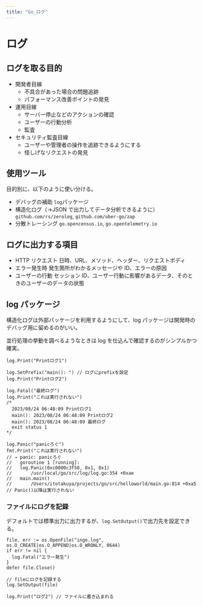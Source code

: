 ```yaml
---
title: "Go_ログ"
---
```


# ログ

## ログを取る目的

- 開発者目線
  - 不具合があった場合の問題追跡
  - パフォーマンス改善ポイントの発見
- 運用目線
  - サーバー停止などのアクションの確認
  - ユーザーの行動分析
  - 監査
- セキュリティ監査目線
  - ユーザーや管理者の操作を追跡できるようにする
  - 怪しげなリクエストの発見

## 使用ツール

目的別に、以下のように使い分ける。

- デバッグの補助
  `log`パッケージ
- 構造化ログ（→JSON で出力してデータ分析できるように）
  `github.com/rs/zerolog`, `github.com/uber-go/zap`
- 分散トレーシング
  `go.opencensus.io`, `go.opentelemetry.io`

## ログに出力する項目

- HTTP リクエスト
  日時、URL、メソッド、ヘッダー、リクエストボディ
- エラー発生時
  発生箇所がわかるメッセージや ID、エラーの原因
- ユーザーの行動
  セッション ID、ユーザー行動に影響があるデータ、そのときのユーザーのデータの状態

## log パッケージ

構造化ログは外部パッケージを利用するようにして、log パッケージは開発時のデバッグ用に留めるのがいい。

並行処理の挙動を調べるようなときは log を仕込んで確認するのがシンプルかつ確実。

```go:log.Fatal, log.SetPrefix
log.Print("Printログ1")

log.SetPrefix("main(): ") // ログにprefixを設定
log.Print("Printログ2")

log.Fatal("最終ログ")
log.Print("これは実行されない")
/*
  2023/08/24 06:48:09 Printログ1
  main(): 2023/08/24 06:48:09 Printログ2
  main(): 2023/08/24 06:48:09 最終ログ
  exit status 1
*/
```

```go:log.Panic
log.Panic("panicろぐ")
fmt.Print("これは実行されない")
// → panic: panicろぐ
//   goroutine 1 [running]:
//   log.Panic(0xc0000c3f58, 0x1, 0x1)
//       /usr/local/go/src/log/log.go:354 +0xae
//   main.main()
//       /Users/itotakuya/projects/go/src/helloworld/main.go:814 +0xa5
// Panic()以降は実行されない
```

### ファイルにログを記録

デフォルトでは標準出力に出力するが、`log.SetOutput()`で出力先を設定できる。

```go:出力先をファイルへ
file, err := os.OpenFile("ingo.log", os.O_CREATE|os.O_APPEND|os.O_WRONLY, 0644)
if err != nil {
  log.Fatal("エラー発生")
}
defer file.Close()

// fileにログを記録する
log.SetOutput(file)

log.Print("ログ2") // ファイルに書き込まれる
```


